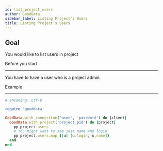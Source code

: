 ```yaml
---
id: list_project_users
author: GoodData
sidebar_label: Listing Project’s Users
title: Listing Project’s Users
---
```


Goal
-------

You would like to list users in project

Before you start

-------------

You have to have a user who is a project admin.

Example

--------


```ruby
# encoding: utf-8

require 'gooddata'

GoodData.with_connection('user', 'password') do |client|
  GoodData.with_project('project_pid') do |project|
    pp project.users
    # You might want to see just name and login
    pp project.users.map {|u| [u.login, u.name]}
  end
end 
```
